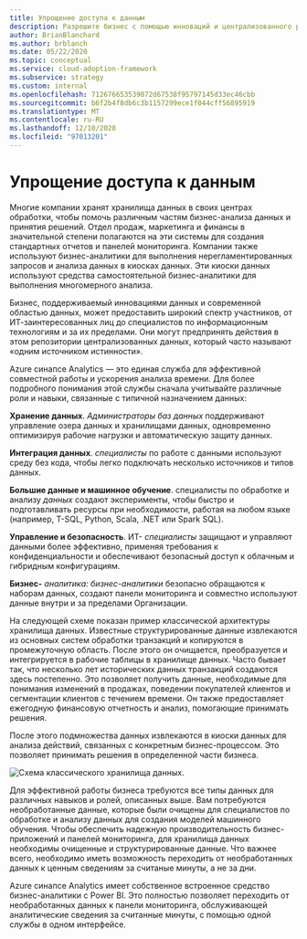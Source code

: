 ```yaml
---
title: Упрощение доступа к данным
description: Разрешите бизнес с помощью инноваций и централизованного репозитория данных.
author: BrianBlanchard
ms.author: brblanch
ms.date: 05/22/2020
ms.topic: conceptual
ms.service: cloud-adoption-framework
ms.subservice: strategy
ms.custom: internal
ms.openlocfilehash: 712676653539072d67538f95797145d33ec46cbb
ms.sourcegitcommit: b6f2b4f8db6c3b1157299ece1f044cff56895919
ms.translationtype: MT
ms.contentlocale: ru-RU
ms.lasthandoff: 12/10/2020
ms.locfileid: "97013201"
---
```

# <a name="data-democratization"></a>Упрощение доступа к данным

Многие компании хранят хранилища данных в своих центрах обработки, чтобы помочь различным частям бизнес-анализа данных и принятия решений. Отдел продаж, маркетинга и финансы в значительной степени полагаются на эти системы для создания стандартных отчетов и панелей мониторинга. Компании также используют бизнес-аналитики для выполнения нерегламентированных запросов и анализа данных в киосках данных. Эти киоски данных используют средства самостоятельной бизнес-аналитики для выполнения многомерного анализа.

Бизнес, поддерживаемый инновациями данных и современной областью данных, может предоставить широкий спектр участников, от ИТ-заинтересованных лиц до специалистов по информационным технологиям и за их пределами. Они могут предпринять действия в этом репозитории централизованных данных, который часто называют «одним источником истинности».

Azure синапсе Analytics — это единая служба для эффективной совместной работы и ускорения анализа времени. Для более подробного понимания этой службы сначала учитывайте различные роли и навыки, связанные с типичной назначением данных:

**Хранение данных**. _Администраторы баз данных_ поддерживают управление озера данных и хранилищами данных, одновременно оптимизируя рабочие нагрузки и автоматическую защиту данных.

**Интеграция данных**. _специалисты_ по работе с данными используют среду без кода, чтобы легко подключать несколько источников и типов данных.

**Большие данные и машинное обучение**. специалисты по обработке и анализу _данных_ создают эксперименты, чтобы быстро и подготавливать ресурсы при необходимости, работая на любом языке (например, T-SQL, Python, Scala, .NET или Spark SQL).

**Управление и безопасность**. ИТ- _специалисты_ защищают и управляют данными более эффективно, применяя требования к конфиденциальности и обеспечивают безопасный доступ к облачным и гибридным конфигурациям.

**Бизнес-** _аналитика: бизнес-аналитики_ безопасно обращаются к наборам данных, создают панели мониторинга и совместно используют данные внутри и за пределами Организации.

На следующей схеме показан пример классической архитектуры хранилища данных. Известные структурированные данные извлекаются из основных систем обработки транзакций и копируются в промежуточную область. После этого он очищается, преобразуется и интегрируется в рабочие таблицы в хранилище данных. Часто бывает так, что несколько лет исторических данных транзакций создаются здесь постепенно. Это позволяет получить данные, необходимые для понимания изменений в продажах, поведении покупателей клиентов и сегментации клиентов с течением времени. Он также предоставляет ежегодную финансовую отчетность и анализ, помогающие принимать решения.

После этого подмножества данных извлекаются в киоски данных для анализа действий, связанных с конкретным бизнес-процессом. Это позволяет принимать решения в определенной части бизнеса.

![Схема классического хранилища данных.](../../_images/analytics/the-classic-data-warehouse.png)

Для эффективной работы бизнеса требуются все типы данных для различных навыков и ролей, описанных выше. Вам потребуются необработанные данные, которые были очищены для специалистов по обработке и анализу данных для создания моделей машинного обучения. Чтобы обеспечить надежную производительность бизнес-приложений и панелей мониторинга, для хранилища данных необходимы очищенные и структурированные данные. Что важнее всего, необходимо иметь возможность переходить от необработанных данных к ценным сведениям за считаные минуты, а не за дни.

Azure синапсе Analytics имеет собственное встроенное средство бизнес-аналитики с Power BI. Это полностью позволяет переходить от необработанных данных к панели мониторинга, обслуживающей аналитические сведения за считанные минуты, с помощью одной службы в одном интерфейсе.
